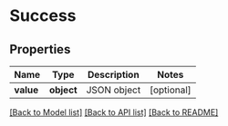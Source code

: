 # Success

## Properties
Name | Type | Description | Notes
------------ | ------------- | ------------- | -------------
**value** | **object** | JSON object | [optional] 

[[Back to Model list]](../README.md#documentation-for-models) [[Back to API list]](../README.md#documentation-for-api-endpoints) [[Back to README]](../README.md)


